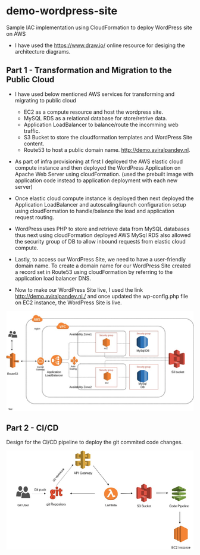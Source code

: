 # demo-wordpress-site
Sample IAC implementation using CloudFormation  to deploy WordPress site on AWS

* I have used the https://www.draw.io/ online resource for desiging the architecture diagrams. 

## Part 1 - Transformation and Migration to the Public Cloud

* I have used below mentioned AWS services for transforming and migrating to public cloud

  * EC2 as a compute resource and host the wordpress site.
  * MySQL RDS as a relational database for store/retrive data.
  * Application LoadBalancer to balance/route the incomming web traffic.
  * S3 Bucket to store the cloudformation templates and WordPress Site content.
  * Route53 to host a public domain name. 
    http://demo.aviralpandey.nl.

* As part of infra provisioning at first I deployed the AWS elastic cloud compute instance and then deployed the WordPress Application on Apache Web Server using cloudFormation. (used the prebuilt image with application code instead to application deployment with each new server)

* Once elastic cloud compute instance is deployed then next deployed the Application LoadBalancer and autoscaling/launch configuration setup using cloudFormation to handle/balance the load and application request routing.

* WordPress uses PHP to store and retrieve data from MySQL databases thus next using cloudFormation deployed AWS MySql RDS also allowed the security group of DB to allow inbound requestś from elastic cloud compute.

* Lastly, to access our WordPress Site, we need to have a user-friendly domain name. To create a domain name for our WordPress Site created a record set in Route53 using cloudFormation by referring to the application load balancer DNS.

* Now to make our WordPress Site live, I used the link http://demo.aviralpandey.nl./ and once updated the wp-config.php file on EC2 instance, the WordPress Site is live.

![architecture diagram](https://github.com/aviral-tzu/demo-wordpress-site/blob/master/demo-diagram.jpg)

## Part 2 - CI/CD

Design for the CI/CD pipeline to deploy the git commited code changes.

![CICD design diagram](https://github.com/aviral-tzu/demo-wordpress-site/blob/master/CICD-Pipeline.jpg)

